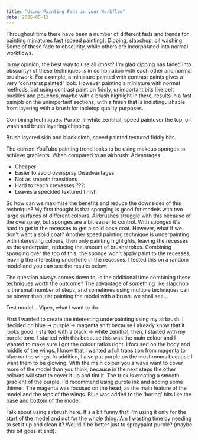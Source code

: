 ```yaml
---
title: "Using Painting Fads in your Workflow"
date: 2025-05-12
---
```

Throughout time there have been a number of different fads and trends for painting miniatures fast (speed painting). Dipping, slapchop, oil washing. Some of these fade to obscurity, while others are incorporated into normal workflows.

In my opinion, the best way to use all (most? I'm glad dipping has faded into obscurity) of these techniques is in combination with each other and normal brushwork. For example, a miniature painted with contrast paints gives a very 'constarst painted' look. However painting a miniature with normal methods, but using contrast paint on fiddly, unimportant bits like belt buckles and pouches, maybe with a brush highlight in there, results in a fast painjob on the unimportant sections, with a finish that is indistinguishable from layering with a brush for tabletop quality purposes.

Combining techniques. Purple -> white zentihal, speed paintover the top, oil wash and brush layering/chipping.

Brush layered skin and black cloth, speed painted textured fiddly bits.

 The current YouTube painting trend looks to be using makeup sponges to achieve gradients. When compared to an airbrush:
Advantages: 
- Cheaper
- Easier to avoid overspray
Disadvantages:
- Not as smooth transitions
- Hard to reach crevasses 
???:
- Leaves a speckled textured finish

So how can we maximise the benefits and reduce the downsides of this technique? My first thought is that sponging is good for models with two large surfaces of different colours. Airbrushes struggle with this because of the overspray, but sponges are a bit easier to control. With sponges it's hard to get in the recesses to get a solid base coat. However, what if we don't want a solid coat? Another speed painting technique is underpainting with interesting colours, then only painting highlights, leaving the recesses as the underpaint, reducing the amount of brushstrokes. Combining sponging over the top of this, the sponge won't apply paint to the recesses, leaving  the interesting undertone in the recesses. I tested this on a random model and you can see the results below.

The question always comes down to, is the additional time combining these techniques worth the outcome? The advantage of something like slapchop is the small number of steps, and sometimes using multiple techniques can be slower than just painting the model with a brush. we shall see...

Test model... Vipex, what I want to do.

First I wanted to create the interesting underpainting using my airbrush. I decided on blue -> purple -> magenta shift because I already know that it looks good. I started with a black -> white zenithal, then, I started with my purple tone. I started with this because this was the main colour and I wanted to make sure I got the colour ratios right. I focused on the body and middle of the wings. I know that I wanted a full transition from magenta to blue on the wings. In addition, I also put purple on the mushrooms because I want them to be glowing. With the main colour you always want to cover more of the model than you think, because in the next steps the other colours will start to cover it up and tint it. The trick is creating a smooth gradient of the purple. I'd recommend using purple ink and adding some thinner. The magenta was focused on the head, as the main feature of the model and the tops of the wings. Blue was added to the 'boring' bits like the base and bottom of the model.

Talk about using airbrush here. It's a bit funny that I'm using it only for the start of the model and not for the whole thing. Am I wasting time by needing to set it up and clean it? Would it be better just to spraypaint purple? (maybe this bit goes at end).
